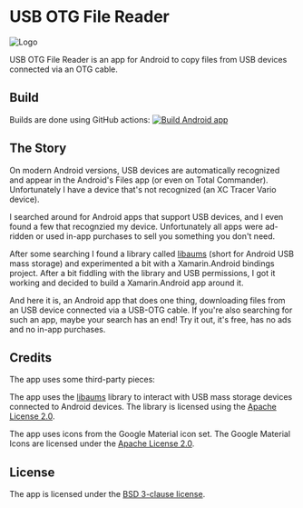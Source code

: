 # USB OTG File Reader

![Logo](images/usb-and-folder-outline.svg)

USB OTG File Reader is an app for Android to copy files from USB devices
connected via an OTG cable.

## Build

Builds are done using GitHub actions:
[![Build Android app](https://github.com/vividos/TaglierinaPanoramica/actions/workflows/build-app-android.yml/badge.svg)](https://github.com/vividos/UsbOtgFileReader/actions/workflows/build-app-android.yml)

## The Story

On modern Android versions, USB devices are automatically recognized and
appear in the Android's Files app (or even on Total Commander). Unfortunately
I have a device that's not recognized (an XC Tracer Vario device).

I searched around for Android apps that support USB devices, and I even found
a few that recognzied my device. Unfortunately all apps were ad-ridden or used
in-app purchases to sell you something you don't need.

After some searching I found a library called [libaums](https://github.com/magnusja/libaums)
(short for Android USB mass storage) and experimented a bit with a
Xamarin.Android bindings project. After a bit fiddling with the library and
USB permissions, I got it working and decided to build a Xamarin.Android app
around it.

And here it is, an Android app that does one thing, downloading files from an
USB device connected via a USB-OTG cable. If you're also searching for such an
app, maybe your search has an end! Try it out, it's free, has no ads and no
in-app purchases.

## Credits

The app uses some third-party pieces:

The app uses the [libaums](https://github.com/magnusja/libaums) library to
interact with USB mass storage devices connected to Android devices. The
library is licensed using the
[Apache License 2.0](https://github.com/magnusja/libaums/blob/develop/LICENSE).

The app uses icons from the Google Material icon set. The Google Material
Icons are licensed under the
[Apache License 2.0](https://github.com/google/material-design-icons/blob/master/LICENSE).

## License

The app is licensed under the [BSD 3-clause license](LICENSE.md).
